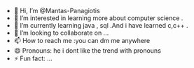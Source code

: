 - 👋 Hi, I’m @Mantas-Panagiotis
- 👀 I’m interested in learning more about computer science .
- 🌱 I’m currently learning java , sql .And i have learned c,c++ .
- 💞️ I’m looking to collaborate on ...
- 📫 How to reach me :you can dm me anywhere 
- 😄 Pronouns: he i dont like the trend with pronouns 
- ⚡ Fun fact: ...

<!---
Mantas-Panagiotis/Mantas-Panagiotis is a ✨ special ✨ repository because its `README.md` (this file) appears on your GitHub profile.
You can click the Preview link to take a look at your changes.
--->
